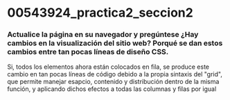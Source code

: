 ﻿# 00543924_practica2_seccion2

<h3>Actualice la página en su navegador y pregúntese ¿Hay cambios en la visualización del sitio web? Porqué se dan estos cambios entre tan pocas líneas de diseño CSS. </h3>

<p>Si, todos los elementos ahora están colocados en fila, se produce este cambio en tan pocas líneas de código debido a la propia sintaxis del "grid", que permite manejar esapcio, contenido y distribución dentro de la misma función, y aplicando dichos efectos a todas las columnas y filas por igual</p>

